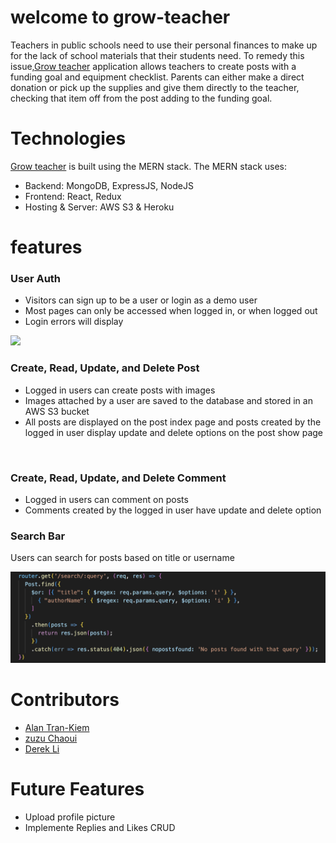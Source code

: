# welcome to grow-teacher

Teachers in public schools need to use their personal finances to make up for the lack of school materials that their students need. To remedy this issue,[Grow teacher](https://grow-teacher.herokuapp.com/login) application allows teachers to create posts with a funding goal and equipment checklist. Parents can either make a direct donation or pick up the supplies and give them directly to the teacher, checking that item off from the post adding to the funding goal.
# Technologies

[Grow teacher](https://grow-teacher.herokuapp.com/login) is built using the MERN stack. The MERN stack uses:
* Backend: MongoDB, ExpressJS, NodeJS
* Frontend: React, Redux
* Hosting & Server: AWS S3 & Heroku

# features
### User Auth
* Visitors can sign up to be a user or login as a demo user
* Most pages can only be accessed when logged in, or when logged out
* Login errors will display

![](https://github.com/loFiWaterCat/grow-teacher/blob/readme/images/Screen-Recording-2022-10-09-at-9.gif)

### Create, Read, Update, and Delete Post
* Logged in users can create posts with images
* Images attached by a user are saved to the database and stored in an AWS S3 bucket
* All posts are displayed on the post index page and posts created by the logged in user display update and delete options on the post show page

![]()

### Create, Read, Update, and Delete Comment
* Logged in users can comment on posts
* Comments created by the logged in user have update and delete option

### Search Bar
Users can search for posts based on title or username

![](https://github.com/loFiWaterCat/grow-teacher/blob/readme/images/Screen%20Shot%202022-10-09%20at%2010.13.57%20PM.png)

# Contributors
* [Alan Tran-Kiem](https://github.com/loFiWaterCat)
* [zuzu Chaoui](https://github.com/zoumus)
* [Derek Li](https://github.com/deli123)

# Future Features
* Upload profile picture
* Implemente Replies and Likes CRUD



